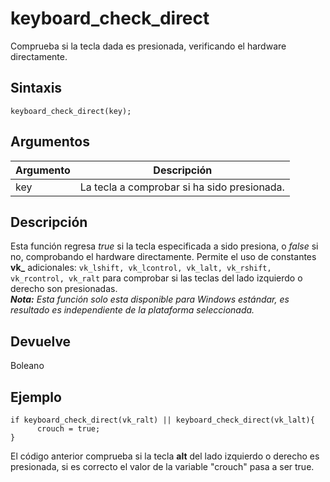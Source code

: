 # keyboard_check_direct

Comprueba si la tecla dada es presionada, verificando el hardware directamente.

## Sintaxis

  
```gml  
keyboard_check_direct(key);  
```  

## Argumentos

Argumento|Descripción|  
---|---|  
key|La tecla a comprobar si ha sido presionada.|  

## Descripción

Esta función regresa _true_ si la tecla especificada a sido presiona, o _false_ si no, comprobando el hardware directamente. Permite el uso de constantes **vk_** adicionales: `vk_lshift, vk_lcontrol, vk_lalt, vk_rshift, vk_rcontrol, vk_ralt` para comprobar si las teclas del lado izquierdo o derecho son presionadas.  
_**Nota:** Esta función solo esta disponible para Windows estándar, es resultado es independiente de la plataforma seleccionada._

## Devuelve

Boleano

## Ejemplo

  
```gml  
if keyboard_check_direct(vk_ralt) || keyboard_check_direct(vk_lalt){  
      crouch = true;  
}  
```  
El código anterior comprueba si la tecla **alt** del lado izquierdo o derecho es presionada, si es correcto el valor de la variable "crouch" pasa a ser true.